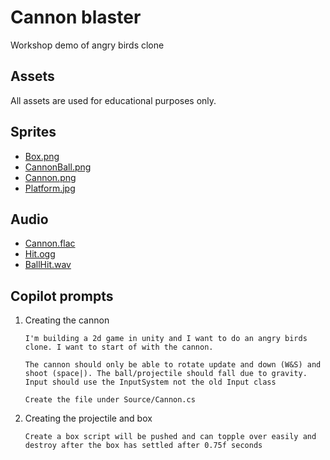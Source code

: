 # Cannon blaster

Workshop demo of angry birds clone

## Assets

All assets are used for educational purposes only.

## Sprites

- [Box.png](https://opengameart.org/content/2d-wooden-box)
- [CannonBall.png](https://www.pikpng.com/pngvi/hhJxhow_cannonball-cannon-ball-pixel-art-clipart/)
- [Cannon.png](https://www.pikpng.com/pngvi/iTxiiom_cannon-cannon-barrel-clipart/)
- [Platform.jpg](https://www.freepik.com/free-photos-vectors/stylized-wood)

## Audio

- [Cannon.flac](https://freesound.org/people/SamsterBirdies/sounds/581598/)
- [Hit.ogg](https://freesound.org/people/luminousfridge/sounds/496191/)
- [BallHit.wav](https://freesound.org/people/minerjr/sounds/89977/)

## Copilot prompts

1. Creating the cannon

    ```text
    I'm building a 2d game in unity and I want to do an angry birds clone. I want to start of with the cannon.

    The cannon should only be able to rotate update and down (W&S) and shoot (space|). The ball/projectile should fall due to gravity. Input should use the InputSystem not the old Input class

    Create the file under Source/Cannon.cs
    ```

1. Creating the projectile and box

    ```text
    Create a box script will be pushed and can topple over easily and destroy after the box has settled after 0.75f seconds
    ```
